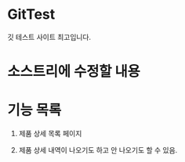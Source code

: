 # GitTest

깃 테스트 사이트 최고입니다.

# 소스트리에 수정할 내용

# 기능 목록

1. 제품 상세 목록 페이지

2. 제품 상세 내역이 나오기도 하고 안 나오기도 할 수 있음.
